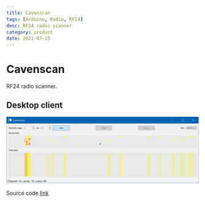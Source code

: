 ```yaml
---
title: Cavenscan
tags: [Arduino, Radio, RF24]
desc: RF24 radio scanner
category: product
date: 2021-07-15
---
```


# Cavenscan

RF24 radio scanner.

## Desktop client

![Python UI application](/resources/cavenscan-screenshot.png)

Source code
[link](https://github.com/cavensio/cavenscan/tree/master/cavenscan_desktop_client)
